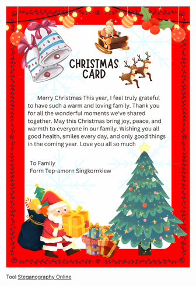 ![e-card](images/e-card.png)

Tool [Steganography Online](https://stylesuxx.github.io/steganography/)
